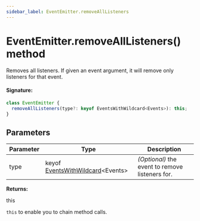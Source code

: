 ```yaml
---
sidebar_label: EventEmitter.removeAllListeners
---
```


# EventEmitter.removeAllListeners() method

Removes all listeners. If given an event argument, it will remove only listeners for that event.

#### Signature:

```typescript
class EventEmitter {
  removeAllListeners(type?: keyof EventsWithWildcard<Events>): this;
}
```

## Parameters

| Parameter | Type                                                                        | Description                                     |
| --------- | --------------------------------------------------------------------------- | ----------------------------------------------- |
| type      | keyof [EventsWithWildcard](./puppeteer.eventswithwildcard.md)&lt;Events&gt; | _(Optional)_ the event to remove listeners for. |

**Returns:**

this

`this` to enable you to chain method calls.
